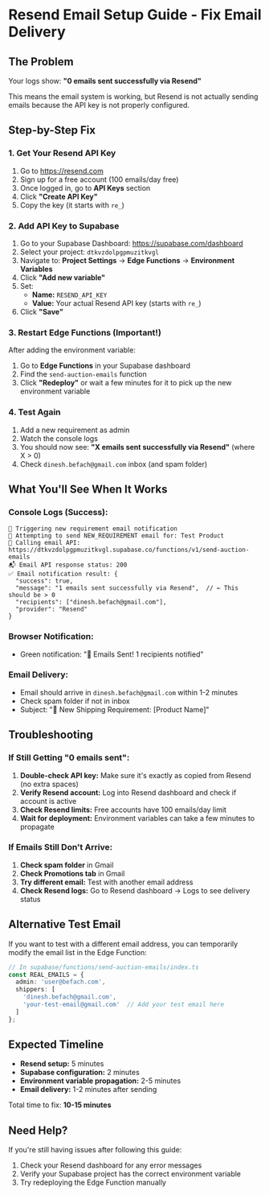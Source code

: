# Resend Email Setup Guide - Fix Email Delivery

## The Problem
Your logs show: **"0 emails sent successfully via Resend"**

This means the email system is working, but Resend is not actually sending emails because the API key is not properly configured.

## Step-by-Step Fix

### 1. Get Your Resend API Key
1. Go to https://resend.com
2. Sign up for a free account (100 emails/day free)
3. Once logged in, go to **API Keys** section
4. Click **"Create API Key"**
5. Copy the key (it starts with `re_`)

### 2. Add API Key to Supabase
1. Go to your Supabase Dashboard: https://supabase.com/dashboard
2. Select your project: `dtkvzdolpgpmuzitkvgl`
3. Navigate to: **Project Settings** → **Edge Functions** → **Environment Variables**
4. Click **"Add new variable"**
5. Set:
   - **Name:** `RESEND_API_KEY`
   - **Value:** Your actual Resend API key (starts with `re_`)
6. Click **"Save"**

### 3. Restart Edge Functions (Important!)
After adding the environment variable:
1. Go to **Edge Functions** in your Supabase dashboard
2. Find the `send-auction-emails` function
3. Click **"Redeploy"** or wait a few minutes for it to pick up the new environment variable

### 4. Test Again
1. Add a new requirement as admin
2. Watch the console logs
3. You should now see: **"X emails sent successfully via Resend"** (where X > 0)
4. Check `dinesh.befach@gmail.com` inbox (and spam folder)

## What You'll See When It Works

### Console Logs (Success):
```
🚀 Triggering new requirement email notification
📧 Attempting to send NEW_REQUIREMENT email for: Test Product
📡 Calling email API: https://dtkvzdolpgpmuzitkvgl.supabase.co/functions/v1/send-auction-emails
📬 Email API response status: 200
✅ Email notification result: {
  "success": true,
  "message": "1 emails sent successfully via Resend",  // ← This should be > 0
  "recipients": ["dinesh.befach@gmail.com"],
  "provider": "Resend"
}
```

### Browser Notification:
- Green notification: "📧 Emails Sent! 1 recipients notified"

### Email Delivery:
- Email should arrive in `dinesh.befach@gmail.com` within 1-2 minutes
- Check spam folder if not in inbox
- Subject: "🚢 New Shipping Requirement: [Product Name]"

## Troubleshooting

### If Still Getting "0 emails sent":
1. **Double-check API key:** Make sure it's exactly as copied from Resend (no extra spaces)
2. **Verify Resend account:** Log into Resend dashboard and check if account is active
3. **Check Resend limits:** Free accounts have 100 emails/day limit
4. **Wait for deployment:** Environment variables can take a few minutes to propagate

### If Emails Still Don't Arrive:
1. **Check spam folder** in Gmail
2. **Check Promotions tab** in Gmail
3. **Try different email:** Test with another email address
4. **Check Resend logs:** Go to Resend dashboard → Logs to see delivery status

## Alternative Test Email
If you want to test with a different email address, you can temporarily modify the email list in the Edge Function:

```typescript
// In supabase/functions/send-auction-emails/index.ts
const REAL_EMAILS = {
  admin: 'user@befach.com',
  shippers: [
    'dinesh.befach@gmail.com',
    'your-test-email@gmail.com'  // Add your test email here
  ]
};
```

## Expected Timeline
- **Resend setup:** 5 minutes
- **Supabase configuration:** 2 minutes  
- **Environment variable propagation:** 2-5 minutes
- **Email delivery:** 1-2 minutes after sending

Total time to fix: **10-15 minutes**

## Need Help?
If you're still having issues after following this guide:
1. Check your Resend dashboard for any error messages
2. Verify your Supabase project has the correct environment variable
3. Try redeploying the Edge Function manually
